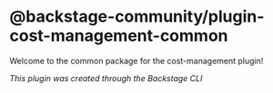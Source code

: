 # @backstage-community/plugin-cost-management-common

Welcome to the common package for the cost-management plugin!

_This plugin was created through the Backstage CLI_
